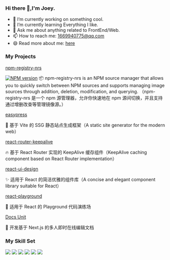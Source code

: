 ### Hi there 👋,I'm Joey.

- 🔭 I’m currently working on something cool.
- 🌱 I’m currently learning Everything I like.
- 💬 Ask me about anything related to FrontEnd/Web.
- 📫 How to reach me: 1669940775@qq.com
- 😄 Read more about me: [here](https://joeybin.cn)

### My Projects
[npm-registry-nrs](https://github.com/zjunbin1286/npm-registry-nrs) 

[![NPM version][npm-image]][npm-url]
📦 npm-registry-nrs is an NPM source manager that allows you to quickly switch between NPM sources and supports managing image sources through addition, deletion, modification, and querying.
（npm-registry-nrs 是一个 npm 源管理器，允许你快速地在 npm 源间切换，并且支持通过增删改查等管理镜像源。）

[easypress](https://github.com/zjunbin1286/easypress) 

🚀 基于 Vite 的 SSG 静态站点生成框架（A static site generator for the modern web）


[react-router-keepalive](https://github.com/zjunbin1286/react-router-keepalive) 

🔥 基于 React Router 实现的 KeepAlive 缓存组件（KeepAlive caching component based on React Router implementation）


[react-ui-design](https://github.com/zjunbin1286/react-ui-design) 

✨ 适用于 React 的简洁优雅的组件库（A concise and elegant component library suitable for React）

[react-playground](https://github.com/zjunbin1286/react-playground) 

🎯 适用于 React 的 Playground 代码演练场

[Docs Unit](https://docs-unity.online) 

📒 开发基于 Next.js 的多人即时在线编辑文档

### My Skill Set

![](https://img.shields.io/badge/JavaScript-f5d82e?style=for-the-badge&logo=openjdk&logoColor=white)
![](https://img.shields.io/badge/TypeScript-3776AB?style=for-the-badge&logo=TypeScript&logoColor=white)
![](https://img.shields.io/badge/Vue-1c8139?style=for-the-badge&logo=Vue&logoColor=white)
![](https://img.shields.io/badge/React-3776AB?style=for-the-badge&logo=React&logoColor=white)
![](https://img.shields.io/badge/HTML5-fc3d49?style=for-the-badge&logo=HTML5&logoColor=white)
![](https://img.shields.io/badge/CSS3-3776AB?style=for-the-badge&logo=CSS3&logoColor=white)

[npm-image]: https://img.shields.io/badge/npm-v1.1.3-blue
[npm-url]: https://www.npmjs.com/package/npm-registry-nrs
